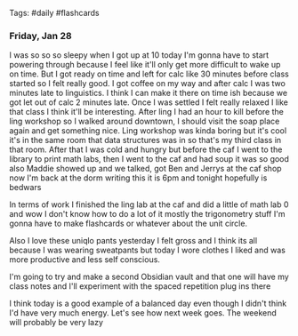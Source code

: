 Tags: #daily #flashcards 

### Friday, Jan 28
I was so so so sleepy when I got up at 10 today I'm gonna have to start powering through because I feel like it'll only get more difficult to wake up on time. But I got ready on time and left for calc like 30 minutes before class started so I felt really good. I got coffee on my way and after calc I was two minutes late to linguistics. I think I can make it there on time ish because we got let out of calc 2 minutes late. Once I was settled I felt really relaxed I like that class I think it'll be interesting. After ling I had an hour to kill before the ling workshop so I walked around downtown, I should visit the soap place again and get something nice. Ling workshop was kinda boring but it's cool it's in the same room that data structures was in so that's my third class in that room. After that I was cold and hungry but before the caf I went to the library to print math labs, then I went to the caf and had soup it was so good also Maddie showed up and we talked, got Ben and Jerrys at the caf shop now I'm back at the dorm writing this it is 6pm and tonight hopefully is bedwars

In terms of work I finished the ling lab at the caf and did a little of math lab 0 and wow I don't know how to do a lot of it mostly the trigonometry stuff I'm gonna have to make flashcards or whatever about the unit circle.

Also I love these uniqlo pants yesterday I felt gross and I think its all because I was wearing sweatpants but today I wore clothes I liked and was more productive and less self conscious.

I'm going to try and make a second Obsidian vault and that one will have my class notes and I'll experiment with the spaced repetition plug ins there

I think today is a good example of a balanced day even though I didn't think I'd have very much energy. Let's see how next week goes. The weekend will probably be very lazy